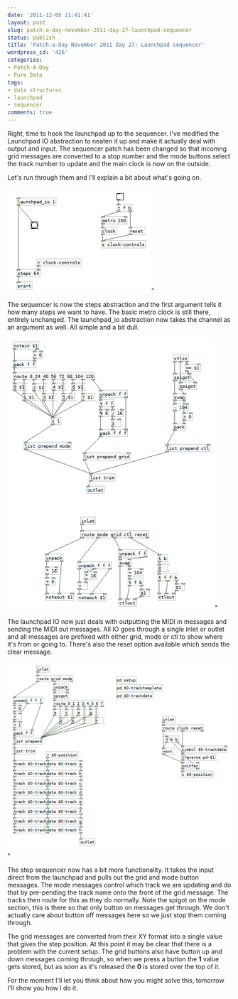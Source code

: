 ```yaml
---
date: '2011-12-05 21:41:41'
layout: post
slug: patch-a-day-november-2011-day-27-launchpad-sequencer
status: publish
title: 'Patch-a-Day November 2011 Day 27: Launchpad sequencer'
wordpress_id: '426'
categories:
- Patch-A-Day
- Pure Data
tags:
- data structures
- launchpad
- sequencer
comments: true
---
```


Right, time to hook the launchpad up to the sequencer. I've modified the Launchpad IO abstraction to neaten it up and make it actually deal with output and input. The sequencer patch has been changed so that incomng grid messages are converted to a stop number and the mode buttons select the track number to update and the main clock is now on the outside.

Let's run through them and I'll explain a bit about what's going on.

![First launchpad sequencer](/a/2011-12-05-patch-a-day-november-2011-day-27-launchpad-sequencer/first-launchpad-sequencer.png)"

The sequencer is now the steps abstraction and the first argument tells it how many steps we want to have. The basic metro clock is still there, entirely unchanged. The launchpad_io abstraction now takes the channel as an argument as well. All simple and a bit dull.

![Improved launchpad IO](/a/2011-12-05-patch-a-day-november-2011-day-27-launchpad-sequencer/improved-launchpad-IO.png)"

The launchpad IO now just deals with outputting the MIDI in messages and sending the MIDI out messages. All IO goes through a single inlet or outlet and all messages are prefixed with either grid, mode or ctl to show where it's from or going to. There's also the reset option available which sends the clear message.

![Updated step sequencer](/a/2011-12-05-patch-a-day-november-2011-day-27-launchpad-sequencer/step-sequencer.png)"

The step sequencer now has a bit more functionality. It takes the input direct from the launchpad and pulls out the grid and mode button messages. The mode messages control which track we are updating and do that by pre-pending the track name onto the front of the grid message. The tracks then route for this as they do normally. Note the spigot on the mode section, this is there so that only button on messages get through. We don't actually care about button off messages here so we just stop them coming through.

The grid messages are converted from their XY format into a single value that gives the step position. At this point it may be clear that there is a problem with the current setup. The grid buttons also have button up and down messages coming through, so when we press a button the **1** value gets stored, but as soon as it's released the **0** is stored over the top of it.

For the moment I'll let you think about how you might solve this, tomorrow I'll show you how I do it.
